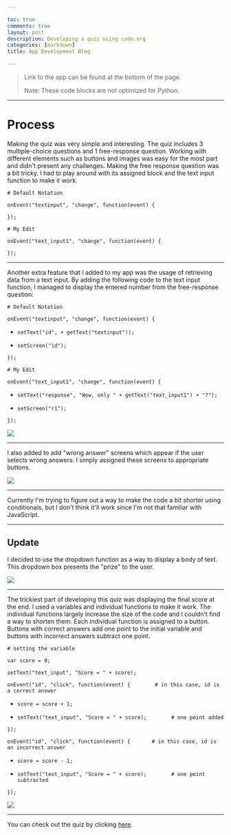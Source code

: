 ```yaml
---

toc: true
comments: true
layout: post
description: Developing a quiz using code.org
categories: [markdown]
title: App Development Blog

---
```


> Link to the app can be found at the bottom of the page. 
> 
> Note: These code blocks are not optimized for Python.

---

# Process

Making the quiz was very simple and interesting. The quiz includes 3 multiple-choice questions and 1 free-response question. Working with different elements such as buttons and images was easy for the most part and didn't present any challenges. Making the free response question was a bit tricky. I had to play around with its assigned block and the text input function to make it work.

`# Default Notation`

`onEvent("textinput", "change", function(event) {`

`});`

`# My Edit`

`onEvent("text_input1", "change", function(event) {`

`});`

---

Another extra feature that I added to my app was the usage of retrieving data from a text input. By adding the following code to the text input function, I managed to display the entered number from the free-response question:

`# Default Notation`

`onEvent("textinput", "change", function(event) {`

- `setText("id", + getText("textinput"));`

- `setScreen("id");`

`});`


`# My Edit`

`onEvent("text_input1", "change", function(event) {`

- `setText("response", "Wow, only " + getText("text_input1") + "?");`

- `setScreen("r1");`

`});`

![]({{site.baseurl}}/images/Screenshot-2022-09-10-171040.png)

---

I also added to add "wrong answer" screens which appear if the user selects wrong answers. I simply assigned these screens to appropriate buttons.

![]({{site.baseurl}}/images/Screenshot-2022-09-10-171448.png)

---

Currently I'm trying to figure out a way to make the code a bit shorter using conditionals, but I don't think it'll work since I'm not that familiar with JavaScript.

---

## Update

I decided to use the dropdown function as a way to display a body of text. This dropdown box presents the "prize" to the user. 

![]({{site.baseurl}}/images/Screenshot-2022-09-10-171418.png)

---

The trickiest part of developing this quiz was displaying the final score at the end. I used a variables and individual functions to make it work. The individual functions largely increase the size of the code and I couldn't find a way to shorten them. Each individual function is assigned to a button. Buttons with correct answers add one point to the initial variable and buttons with incorrect answers subtract one point.

`# setting the variable`

`var score = 0;`

`setText("text_input", "Score = " + score);`

`onEvent("id", "click", function(event) {        # in this case, id is a correct answer `

- `score = score + 1;`

- `setText("text_input", "Score = " + score);        # one point added`

`});`


`onEvent("id", "click", function(event) {       # in this case, id is an incorrect answer`

- `score = score - 1;`       

- `setText("text_input", "Score = " + score);        # one point subtracted` 

`});`


![]({{site.baseurl}}/images/Screenshot-2022-09-10-171346.png)

---

You can check out the quiz by clicking [here](https://studio.code.org/projects/applab/dK3rsj1wyrLTotdtTSvEog1SQxyveOZOI9EupNZpdQE).